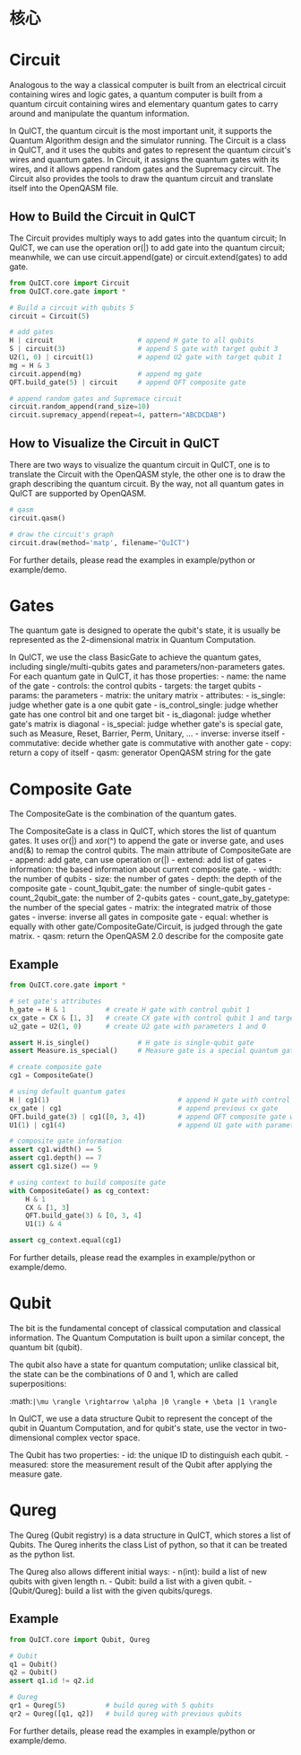 # 核心
Circuit
=======
Analogous to the way a classical computer is built from an electrical circuit containing wires and logic gates,
a quantum computer is built from a quantum circuit containing wires and elementary quantum gates to carry around
and manipulate the quantum information.

In QuICT, the quantum circuit is the most important unit, it supports the Quantum Algorithm design and the simulator running.
The Circuit is a class in QuICT, and it uses the qubits and gates to represent the quantum circuit's wires and quantum gates.
In Circuit, it assigns the quantum gates with its wires, and it allows append random gates and the Supremacy circuit. The Circuit
also provides the tools to draw the quantum circuit and translate itself into the OpenQASM file.

How to Build the Circuit in QuICT
---------------------------------
The Circuit provides multiply ways to add gates into the quantum circuit; In QuICT, we can use the operation or(|) to
add gate into the quantum circuit; meanwhile, we can use circuit.append(gate) or circuit.extend(gates) to add gate.


```python
from QuICT.core import Circuit
from QuICT.core.gate import *

# Build a circuit with qubits 5
circuit = Circuit(5)

# add gates
H | circuit                     # append H gate to all qubits
S | circuit(3)                  # append S gate with target qubit 3
U2(1, 0) | circuit(1)           # append U2 gate with target qubit 1
mg = H & 3
circuit.append(mg)              # append mg gate
QFT.build_gate(5) | circuit     # append QFT composite gate

# append random gates and Supremace circuit
circuit.random_append(rand_size=10)
circuit.supremacy_append(repeat=4, pattern="ABCDCDAB")
```

How to Visualize the Circuit in QuICT
-------------------------------------
There are two ways to visualize the quantum circuit in QuICT, one is to translate the Circuit with the OpenQASM style, the other one is
to draw the graph describing the quantum circuit. By the way, not all quantum gates in QuICT are supported by OpenQASM.


```python 
# qasm
circuit.qasm()

# draw the circuit's graph
circuit.draw(method='matp', filename="QuICT")
```
For further details, please read the examples in example/python or example/demo.


Gates
=====
The quantum gate is designed to operate the qubit's state, it is usually be represented as the 2-dimensional matrix in Quantum Computation.

In QuICT, we use the class BasicGate to achieve the quantum gates, including single/multi-qubits gates and parameters/non-parameters gates.
For each quantum gate in QuICT, it has those properties:
    - name: the name of the gate
    - controls: the control qubits
    - targets: the target qubits
    - params: the parameters
    - matrix: the unitary matrix
    - attributes:
        - is_single: judge whether gate is a one qubit gate
        - is_control_single: judge whether gate has one control bit and one target bit
        - is_diagonal: judge whether gate's matrix is diagonal
        - is_special: judge whether gate's is special gate, such as Measure, Reset, Barrier, Perm, Unitary, ...
    - inverse: inverse itself
    - commutative: decide whether gate is commutative with another gate
    - copy: return a copy of itself
    - qasm: generator OpenQASM string for the gate

Composite Gate
==============
The CompositeGate is the combination of the quantum gates.

The CompositeGate is a class in QuICT, which stores the list of quantum gates. It uses or(|) and xor(^) to append 
the gate or inverse gate, and uses and(&) to remap the control qubits. The main attribute of CompositeGate are
    - append: add gate, can use operation or(|)
    - extend: add list of gates
    - information: the based information about current composite gate.
        - width: the number of qubits
        - size: the number of gates
        - depth: the depth of the composite gate
        - count_1qubit_gate: the number of single-qubit gates
        - count_2qubit_gate: the number of 2-qubits gates
        - count_gate_by_gatetype: the number of the special gates
    - matrix: the integrated matrix of those gates
    - inverse: inverse all gates in composite gate
    - equal: whether is equally with other gate/CompositeGate/Circuit, is judged through the gate matrix.
    - qasm: return the OpenQASM 2.0 describe for the composite gate

Example
-------

```python
from QuICT.core.gate import *

# set gate's attributes
h_gate = H & 1          # create H gate with control qubit 1
cx_gate = CX & [1, 3]   # create CX gate with control qubit 1 and target qubit 3
u2_gate = U2(1, 0)      # create U2 gate with parameters 1 and 0

assert H.is_single()            # H gate is single-qubit gate
assert Measure.is_special()     # Measure gate is a special quantum gate

# create composite gate
cg1 = CompositeGate()

# using default quantum gates
H | cg1(1)                                # append H gate with control qubit 1
cx_gate | cg1                             # append previous cx gate
QFT.build_gate(3) | cg1([0, 3, 4])        # append QFT composite gate with control qubits [0, 3, 4]
U1(1) | cg1(4)                            # append U1 gate with parameters 1 and control qubit 4   

# composite gate information
assert cg1.width() == 5
assert cg1.depth() == 7
assert cg1.size() == 9

# using context to build composite gate
with CompositeGate() as cg_context:
    H & 1
    CX & [1, 3]
    QFT.build_gate(3) & [0, 3, 4]
    U1(1) & 4

assert cg_context.equal(cg1)
```

For further details, please read the examples in example/python or example/demo.


Qubit
=====
The bit is the fundamental concept of classical computation and classical information. The Quantum Computation is built 
upon a similar concept, the quantum bit (qubit).

The qubit also have a state for quantum computation; unlike classical bit, the state can be the combinations of 0 and 1, which
are called superpositions:

:math:`|\mu \rangle \rightarrow \alpha |0 \rangle + \beta |1 \rangle`

In QuICT, we use a data structure Qubit to represent the concept of the qubit in Quantum Computation, and for qubit's state,
use the vector in two-dimensional complex vector space.

The Qubit has two properties:
    - id: the unique ID to distinguish each qubit.
    - measured: store the measurement result of the Qubit after applying the measure gate.

Qureg
=====
The Qureg (Qubit registry) is a data structure in QuICT, which stores a list of Qubits. The Qureg inherits the class List of python,
so that it can be treated as the python list.

The Qureg also allows different initial ways:
    - n(int): build a list of new qubits with given length n.
    - Qubit: build a list with a given qubit.
    - [Qubit/Qureg]: build a list with the given qubits/quregs.

Example
-------

```python
from QuICT.core import Qubit, Qureg

# Qubit
q1 = Qubit()
q2 = Qubit()
assert q1.id != q2.id

# Qureg
qr1 = Qureg(5)          # build qureg with 5 qubits
qr2 = Qureg([q1, q2])   # build qureg with previous qubits
```

For further details, please read the examples in example/python or example/demo.

